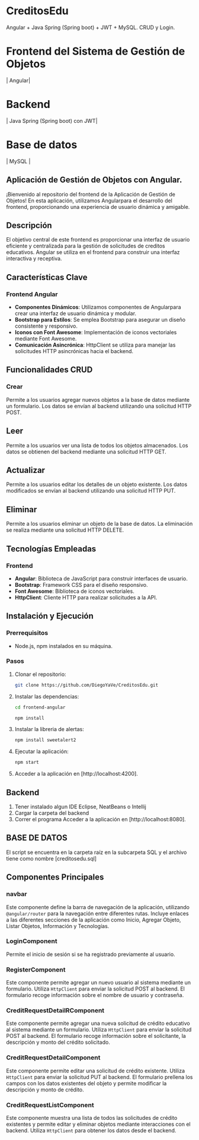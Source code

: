 # CreditosEdu
Angular + Java Spring (Spring boot) + JWT + MySQL. CRUD y Login.

# Frontend del Sistema de Gestión de Objetos 

| Angular|

# Backend

| Java Spring (Spring boot) con JWT|

# Base de datos
| MySQL |

## Aplicación de Gestión de Objetos con Angular.

¡Bienvenido al repositorio del frontend de la Aplicación de Gestión de Objetos! En esta aplicación, utilizamos Angularpara el desarrollo del frontend, proporcionando una experiencia de usuario dinámica y amigable.

## Descripción

El objetivo central de este frontend es proporcionar una interfaz de usuario eficiente y centralizada para la gestión de solicitudes de creditos educativos. Angular se utiliza en el frontend para construir una interfaz interactiva y receptiva.

## Características Clave

### Frontend Angular
- **Componentes Dinámicos**: Utilizamos componentes de Angularpara crear una interfaz de usuario dinámica y modular.
- **Bootstrap para Estilos**: Se emplea Bootstrap para asegurar un diseño consistente y responsivo.
- **Iconos con Font Awesome**: Implementación de iconos vectoriales mediante Font Awesome.
- **Comunicación Asincrónica**: HttpClient se utiliza para manejar las solicitudes HTTP asincrónicas hacia el backend.

## Funcionalidades CRUD

### Crear 
Permite a los usuarios agregar nuevos objetos a la base de datos mediante un formulario. Los datos se envían al backend utilizando una solicitud HTTP POST.

## Leer 
Permite a los usuarios ver una lista de todos los objetos almacenados. Los datos se obtienen del backend mediante una solicitud HTTP GET.

## Actualizar
Permite a los usuarios editar los detalles de un objeto existente. Los datos modificados se envían al backend utilizando una solicitud HTTP PUT.

## Eliminar
Permite a los usuarios eliminar un objeto de la base de datos. La eliminación se realiza mediante una solicitud HTTP DELETE.

## Tecnologías Empleadas

### Frontend
- **Angular**: Biblioteca de JavaScript para construir interfaces de usuario.
- **Bootstrap**: Framework CSS para el diseño responsivo.
- **Font Awesome**: Biblioteca de iconos vectoriales.
- **HttpClient**: Cliente HTTP para realizar solicitudes a la API.

## Instalación y Ejecución

### Prerrequisitos
- Node.js, npm instalados en su máquina.

### Pasos
1. Clonar el repositorio:
    ```bash
    git clone https://github.com/DiegoYaVe/CreditosEdu.git
    ```

2. Instalar las dependencias:
    ```bash
    cd frontend-angular
    
    npm install
    ```

3. Instalar la libreria de alertas:
    ```bash
    npm install sweetalert2
    ```

4. Ejecutar la aplicación:
    ```bash
    npm start
    ```

5. Acceder a la aplicación en [http://localhost:4200].


## Backend
1. Tener instalado algun IDE Eclipse, NeatBeans o Intellij
2. Cargar la carpeta del backend
3. Correr el programa
Acceder a la aplicación en [http://localhost:8080].


## BASE DE DATOS
El script se encuentra en la carpeta raíz en la subcarpeta SQL y el archivo tiene como nombre [creditosedu.sql]


## Componentes Principales

### navbar
Este componente define la barra de navegación de la aplicación, utilizando `@angular/router` para la navegación entre diferentes rutas. Incluye enlaces a las diferentes secciones de la aplicación como Inicio, Agregar Objeto, Listar Objetos, Información y Tecnologías.

### LoginComponent
Permite el inicio de sesión si se ha registrado previamente al usuario.

### RegisterComponent
Este componente permite agregar un nuevo usuario al sistema mediante un formulario. Utiliza `HttpClient` para enviar la solicitud POST al backend. El formulario recoge información sobre el nombre de usuario y contraseña.

### CreditRequestDetailRComponent
Este componente permite agregar una nueva solicitud de crédito educativo al sistema mediante un formulario. Utiliza `HttpClient` para enviar la solicitud POST al backend. El formulario recoge información sobre el solicitante, la descripción y monto del crédito solicitado.

### CreditRequestDetailComponent
Este componente permite editar una solicitud de crédito existente. Utiliza `HttpClient` para enviar la solicitud PUT al backend. El formulario prellena los campos con los datos existentes del objeto y permite modificar la descripción y monto de crédito.

### CreditRequestListComponent
Este componente muestra una lista de todos las solicitudes de crédito existentes y permite editar y eliminar objetos mediante interacciones con el backend. Utiliza `HttpClient` para obtener los datos desde el backend.


